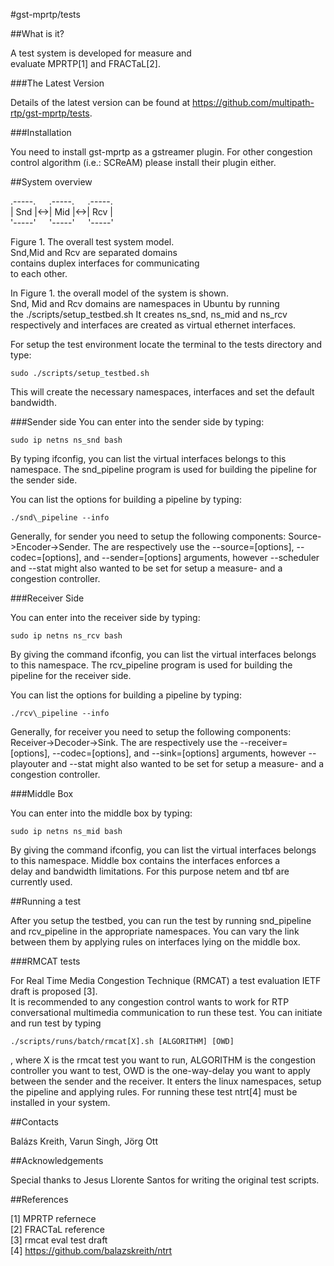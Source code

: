 #gst-mprtp/tests

##What is it?
  
A test system is developed for measure and    
evaluate MPRTP[1] and FRACTaL[2].
  
###The Latest Version

Details of the latest version can be found at 
https://github.com/multipath-rtp/gst-mprtp/tests.

###Installation

You need to install gst-mprtp as a gstreamer plugin. 
For other congestion control algorithm (i.e.: SCReAM) 
please install their plugin either.

##System overview

.-----.``   ``.-----.``   ``.-----.  
| Snd |<->| Mid |<->| Rcv |  
'-----'``   ``'-----'``   ``'-----'  

Figure 1. The overall test system model.    
Snd,Mid and Rcv are separated domains  
contains duplex interfaces for communicating  
to each other.

In Figure 1. the overall model of the system is shown.  
Snd, Mid and Rcv domains are namespaces in Ubuntu by running  
the ./scripts/setup\_testbed.sh It creates ns\_snd, ns\_mid and ns\_rcv
respectively and interfaces are created as virtual ethernet interfaces.
  
For setup the test environment locate the terminal to the tests directory and type:  
```
sudo ./scripts/setup_testbed.sh 
``` 
This will create the necessary namespaces, interfaces and set the default 
bandwidth.  

###Sender side
You can enter into the sender side by typing:
```
sudo ip netns ns_snd bash
``` 
By typing ifconfig, you can list the virtual interfaces 
belongs to this namespace. The snd\_pipeline program is used for 
building the pipeline for the sender side.    
  
You can list the options for building a pipeline by typing:      
```
./snd\_pipeline --info
``` 
Generally, for sender you need to setup the following components: Source->Encoder->Sender. 
The are respectively use the --source=[options], --codec=[options], and --sender=[options] arguments, 
however --scheduler and --stat might also wanted to be set for setup a measure- and a congestion controller.

###Receiver Side

You can enter into the receiver side by typing:
```
sudo ip netns ns_rcv bash
``` 
By giving the command ifconfig, you can list the virtual interfaces 
belongs to this namespace. The rcv\_pipeline program is used for 
building the pipeline for the receiver side.    
  
You can list the options for building a pipeline by typing:      
```
./rcv\_pipeline --info
``` 
Generally, for receiver you need to setup the following components: Receiver->Decoder->Sink. 
The are respectively use the --receiver=[options], --codec=[options], and --sink=[options] arguments, 
however --playouter and --stat might also wanted to be set for setup a measure- and a congestion controller.

###Middle Box

You can enter into the middle box by typing:
```
sudo ip netns ns_mid bash
``` 
By giving the command ifconfig, you can list the virtual interfaces 
belongs to this namespace. Middle box contains the interfaces enforces a  
delay and bandwidth limitations. For this purpose netem and tbf are currently used.    

##Running a test

After you setup the testbed, you can run the test by running snd\_pipeline and 
rcv\_pipeline in the appropriate namespaces. You can vary the link between them by applying rules 
on interfaces lying on the middle box.

###RMCAT tests

For Real Time Media Congestion Technique (RMCAT) a test evaluation IETF draft is proposed [3].  
It is recommended to any congestion control wants to work for RTP conversational multimedia communication 
to run these test. You can initiate and run test by typing 
```
./scripts/runs/batch/rmcat[X].sh [ALGORITHM] [OWD]
``` 
, where X is the rmcat test you want to run, ALGORITHM is the congestion controller you want to test, 
OWD is the one-way-delay you want to apply between the sender and the receiver. It enters the linux namespaces, 
setup the pipeline and applying rules. For running these test ntrt[4] must be installed in your system. 

##Contacts

Balázs Kreith, Varun Singh, Jörg Ott
     
##Acknowledgements 
  
Special thanks to Jesus Llorente Santos for writing 
the original test scripts. 

##References

[1] MPRTP refernece  
[2] FRACTaL reference  
[3] rmcat eval test draft  
[4] https://github.com/balazskreith/ntrt  
  
